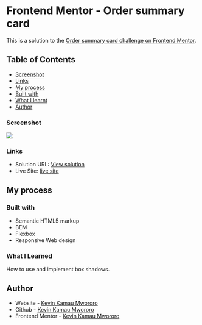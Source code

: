 # Frontend Mentor - Order summary card

This is a solution to the [Order summary card challenge on Frontend Mentor](https://www.frontendmentor.io/challenges/order-summary-component-QlPmajDUj).

## Table of Contents

- [Screenshot](#screenshot)
- [Links](#links)
- [My process](#my-process)
- [Built with](#built-with)
- [What I learnt](#what-i-learned)
- [Author](#author)

### Screenshot

![](.//design/desktopDesign.png)

### Links

- Solution URL: [View solution](https://www.frontendmentor.io/solutions/responsive-order-summary-component-html-and-sass-8Ys_3ucoG)
- Live Site: [live site](https://brendamichellle.github.io/order-summary-component-main/)

## My process

### Built with

- Semantic HTML5 markup
- BEM
- Flexbox
- Responsive Web design

### What I Learned

How to use and implement box shadows.

## Author

- Website - [Kevin Kamau Mwororo](https://mwororokevin.github.io)
- Github - [Kevin Kamau Mwororo](https://github.com/mwororokevin)
- Frontend Mentor - [Kevin Kamau Mwororo](https://www.frontendmentor.io/profile/mwororokevin)